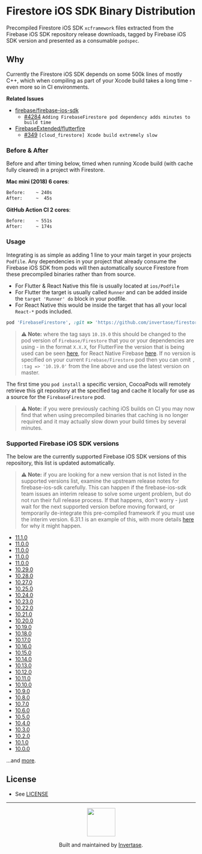# Firestore iOS SDK Binary Distribution

Precompiled Firestore iOS SDK `xcframework` files extracted from the Firebase iOS SDK repository release downloads, tagged by Firebase iOS SDK version and presented as a consumable `podspec`.

## Why

Currently the Firestore iOS SDK depends on some 500k lines of mostly C++, which when compiling as part of your Xcode build takes a long time - even more so in CI environments.

**Related Issues**

- [firebase/firebase-ios-sdk](https://github.com/firebase/firebase-ios-sdk)
  - [#4284](https://github.com/firebase/firebase-ios-sdk/issues/4284) `Adding FirebaseFirestore pod dependency adds minutes to build time`
- [FirebaseExtended/flutterfire](https://github.com/FirebaseExtended/flutterfire)
  - [#349](https://github.com/FirebaseExtended/flutterfire/issues/349) `[cloud_firestore] Xcode build extremely slow`

### Before & After

Before and after timing below, timed when running Xcode build (with cache fully cleared) in a project with Firestore.

**Mac mini (2018) 6 cores**:

```bash
Before:    ~ 240s
After:     ~  45s
```

**GitHub Action CI 2 cores**:

```bash
Before:    ~ 551s
After:     ~ 174s
```

### Usage

Integrating is as simple as adding 1 line to your main target in your projects `Podfile`. Any dependencies in your project that already consume the Firebase iOS SDK from pods will then automatically source Firestore from these precompiled binaries rather than from source.

- For Flutter & React Native this file is usually located at `ios/Podfile`
- For Flutter the target is usually called `Runner` and can be added inside the `target 'Runner' do` block in your podfile.
- For React Native this would be inside the target that has all your local `React-*` pods included.

```ruby
pod 'FirebaseFirestore', :git => 'https://github.com/invertase/firestore-ios-sdk-frameworks.git', :tag => '10.19.0'
```

> **⚠️ Note:** where the tag says `10.19.0` this should be changed to the pod version of `Firebase/Firestore` that you or your dependencies are using - in the format `X.X.X`, for FlutterFire the version that is being used can be seen [here](https://github.com/FirebaseExtended/flutterfire/blob/master/packages/firebase_core/firebase_core/ios/firebase_sdk_version.rb), for React Native Firebase [here](https://github.com/invertase/react-native-firebase/blob/master/packages/app/package.json#L70). If no version is specified on your current `Firebase/Firestore` pod then you can omit `, :tag => '10.19.0'` from the line above and use the latest version on master.

The first time you `pod install` a specific version, CocoaPods will remotely retrieve this git repository at the specified tag and cache it locally for use as a source for the `FirebaseFirestore` pod.

> **⚠️ Note:** if you were previously caching iOS builds on CI you may now find that when using precompiled binaries that caching is no longer required and it may actually slow down your build times by several minutes.

### Supported Firebase iOS SDK versions

The below are the currently supported Firebase iOS SDK versions of this repository, this list is updated automatically.

> **⚠️ Note:** if you are looking for a new version that is not listed in the supported versions list, examine the upstream release notes for firebase-ios-sdk carefully. This can happen if the firebase-ios-sdk team issues an interim release to solve some urgent problem, but do not run their full release process. If that happens, don't worry - just wait for the next supported version before moving forward, or temporarily de-integrate this pre-compiled framework if you must use the interim version. 6.31.1 is an example of this, with more details [here](https://github.com/firebase/firebase-ios-sdk/pull/6368#issuecomment-685030446) for why it might happen.

<!--NEW_VERSION_PLACEHOLDER-->
 - [11.1.0](https://github.com/invertase/firestore-ios-sdk-frameworks/releases/tag/11.1.0)
 - [11.0.0](https://github.com/invertase/firestore-ios-sdk-frameworks/releases/tag/11.0.0)
 - [11.0.0](https://github.com/invertase/firestore-ios-sdk-frameworks/releases/tag/11.0.0)
 - [11.0.0](https://github.com/invertase/firestore-ios-sdk-frameworks/releases/tag/11.0.0)
 - [11.0.0](https://github.com/invertase/firestore-ios-sdk-frameworks/releases/tag/11.0.0)
 - [10.29.0](https://github.com/invertase/firestore-ios-sdk-frameworks/releases/tag/10.29.0)
 - [10.28.0](https://github.com/invertase/firestore-ios-sdk-frameworks/releases/tag/10.28.0)
 - [10.27.0](https://github.com/invertase/firestore-ios-sdk-frameworks/releases/tag/10.27.0)
 - [10.25.0](https://github.com/invertase/firestore-ios-sdk-frameworks/releases/tag/10.25.0)
 - [10.24.0](https://github.com/invertase/firestore-ios-sdk-frameworks/releases/tag/10.24.0)
 - [10.23.0](https://github.com/invertase/firestore-ios-sdk-frameworks/releases/tag/10.23.0)
 - [10.22.0](https://github.com/invertase/firestore-ios-sdk-frameworks/releases/tag/10.22.0)
 - [10.21.0](https://github.com/invertase/firestore-ios-sdk-frameworks/releases/tag/10.21.0)
- [10.20.0](https://github.com/invertase/firestore-ios-sdk-frameworks/releases/tag/10.20.0)
- [10.19.0](https://github.com/invertase/firestore-ios-sdk-frameworks/releases/tag/10.19.0)
- [10.18.0](https://github.com/invertase/firestore-ios-sdk-frameworks/releases/tag/10.18.0)
- [10.17.0](https://github.com/invertase/firestore-ios-sdk-frameworks/releases/tag/10.17.0)
- [10.16.0](https://github.com/invertase/firestore-ios-sdk-frameworks/releases/tag/10.16.0)
- [10.15.0](https://github.com/invertase/firestore-ios-sdk-frameworks/releases/tag/10.15.0)
- [10.14.0](https://github.com/invertase/firestore-ios-sdk-frameworks/releases/tag/10.14.0)
- [10.13.0](https://github.com/invertase/firestore-ios-sdk-frameworks/releases/tag/10.13.0)
- [10.12.0](https://github.com/invertase/firestore-ios-sdk-frameworks/releases/tag/10.12.0)
- [10.11.0](https://github.com/invertase/firestore-ios-sdk-frameworks/releases/tag/10.11.0)
- [10.10.0](https://github.com/invertase/firestore-ios-sdk-frameworks/releases/tag/10.10.0)
- [10.9.0](https://github.com/invertase/firestore-ios-sdk-frameworks/releases/tag/10.9.0)
- [10.8.0](https://github.com/invertase/firestore-ios-sdk-frameworks/releases/tag/10.8.0)
- [10.7.0](https://github.com/invertase/firestore-ios-sdk-frameworks/releases/tag/10.7.0)
- [10.6.0](https://github.com/invertase/firestore-ios-sdk-frameworks/releases/tag/10.6.0)
- [10.5.0](https://github.com/invertase/firestore-ios-sdk-frameworks/releases/tag/10.5.0)
- [10.4.0](https://github.com/invertase/firestore-ios-sdk-frameworks/releases/tag/10.4.0)
- [10.3.0](https://github.com/invertase/firestore-ios-sdk-frameworks/releases/tag/10.3.0)
- [10.2.0](https://github.com/invertase/firestore-ios-sdk-frameworks/releases/tag/10.2.0)
- [10.1.0](https://github.com/invertase/firestore-ios-sdk-frameworks/releases/tag/10.1.0)
- [10.0.0](https://github.com/invertase/firestore-ios-sdk-frameworks/releases/tag/10.0.0)

...and [more](https://github.com/invertase/firestore-ios-sdk-frameworks/tags).

## License

- See [LICENSE](/LICENSE)

---

<p align="center">
  <a href="https://invertase.io/?utm_source=readme&utm_medium=footer&utm_campaign=firestore-ios-sdk-frameworks">
    <img width="75px" src="https://static.invertase.io/assets/invertase/invertase-rounded-avatar.png">
  </a>
  <p align="center">
    Built and maintained by <a href="https://invertase.io/?utm_source=readme&utm_medium=footer&utm_campaign=firestore-ios-sdk-frameworks">Invertase</a>.
  </p>
</p>
